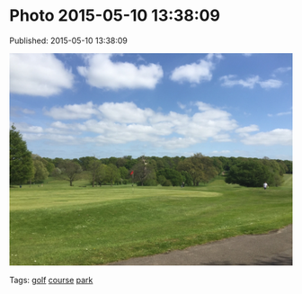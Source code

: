 
# Photo 2015-05-10 13:38:09

Published: 2015-05-10 13:38:09

![](118606393777-0.jpg)

Tags: [golf](tag-golf.md) [course](tag-course.md) [park](tag-park.md)
